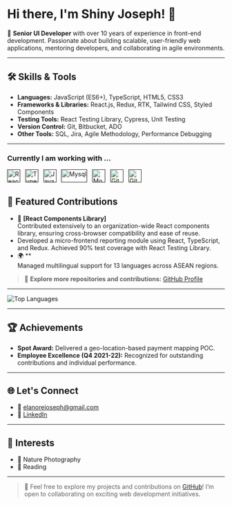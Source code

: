 # Hi there, I'm Shiny Joseph! 👋

🌟 **Senior UI Developer** with over 10 years of experience in front-end development. Passionate about building scalable, user-friendly web applications, mentoring developers, and collaborating in agile environments.

---

## 🛠️ Skills & Tools

- **Languages:** JavaScript (ES6+), TypeScript, HTML5, CSS3
- **Frameworks & Libraries:** React.js, Redux, RTK, Tailwind CSS, Styled Components
- **Testing Tools:** React Testing Library, Cypress, Unit Testing
- **Version Control:** Git, Bitbucket, ADO
- **Other Tools:** SQL, Jira, Agile Methodology, Performance Debugging

---

### Currently I am working with ...

<a href="" target="_blank" title="ReactJS" rel="noreferrer"><img src="https://www.vectorlogo.zone/logos/reactjs/reactjs-icon.svg" alt="ReactJS" width="30" height="30"/></a>&nbsp;&nbsp;
<a href="" target="_blank" title="TypeScript" rel="noreferrer"><img src="https://www.vectorlogo.zone/logos/typescriptlang/typescriptlang-icon.svg" alt="TypeScript" width="30" height="30"/></a>&nbsp;&nbsp;
<a href="" target="_blank" title="JavaScript" rel="noreferrer"><img src="https://www.freepnglogos.com/uploads/javascript-png/javascript-vector-logo-yellow-png-transparent-javascript-vector-12.png" alt="JavaScript" width="30" height="30"/></a>&nbsp;&nbsp;
<a href="" target="_blank" title="Mysql" rel="noreferrer"><img src="https://www.vectorlogo.zone/logos/mysql/mysql-official.svg" alt="Mysql" width="60" height="30"/></a>&nbsp;&nbsp;
<a href="" target="_blank" title="MongoDB" rel="noreferrer"><img src="https://www.vectorlogo.zone/logos/mongodb/mongodb-icon.svg" alt="Mongo" width="30" height="30"/></a>&nbsp;&nbsp;
<a href="" target="_blank" title="Git" rel="noreferrer"><img src="https://www.vectorlogo.zone/logos/git-scm/git-scm-icon.svg" alt="Git" width="30" height="30"/></a>&nbsp;&nbsp;
<a href="" target="_blank" title="GitHub" rel="noreferrer"><img src="https://www.vectorlogo.zone/logos/github/github-tile.svg" alt="GitHub" width="30" height="30"/></a>&nbsp;&nbsp;


## 🌟 Featured Contributions

- 🎯 **[React Components Library]**  
  Contributed extensively to an organization-wide React components library, ensuring cross-browser compatibility and ease of reuse.
- Developed a micro-frontend reporting module using React, TypeScript, and Redux. Achieved 90% test coverage with React Testing Library.
- 🌍 \*\*  
  Managed multilingual support for 13 languages across ASEAN regions.

> 🔗 **Explore more repositories and contributions:** [GitHub Profile](https://github.com/elanore)

---

![Top Languages](https://github-readme-stats.vercel.app/api/top-langs/?username=elanore&layout=compact&theme=radical)

---

## 🏆 Achievements

- **Spot Award:** Delivered a geo-location-based payment mapping POC.
- **Employee Excellence (Q4 2021-22):** Recognized for outstanding contributions and individual performance.

---

## 🌐 Let's Connect

- 📧 [elanorejoseph@gmail.com](mailto:elanorejoseph@gmail.com)
- 💼 [LinkedIn](https://www.linkedin.com/in/shiny-joseph/)

---

## 🌱 Interests

- 📸 Nature Photography
- 📖 Reading

---

> 🎉 Feel free to explore my projects and contributions on [GitHub](https://github.com/elanore)! I’m open to collaborating on exciting web development initiatives.
